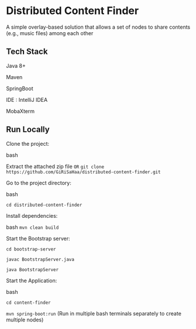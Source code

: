 # Distributed Content Finder

A simple overlay-based solution that allows a set of nodes to share contents (e.g., music files) among each other


## Tech Stack

Java 8+ 

Maven

SpringBoot

IDE : IntelliJ IDEA

MobaXterm


## Run Locally

Clone the project:

bash

Extract the attached zip file `OR`  `git clone https://github.com/GiRiSaHaa/distributed-content-finder.git`


Go to the project directory:

bash

`cd distributed-content-finder`


Install dependencies:

bash
`mvn clean build`


Start the Bootstrap server:

`cd bootstrap-server`

`javac BootstrapServer.java`

`java BootstrapServer`

Start the Application:

bash

`cd content-finder`

`mvn spring-boot:run` (Run in multiple bash terminals separately to create multiple nodes)